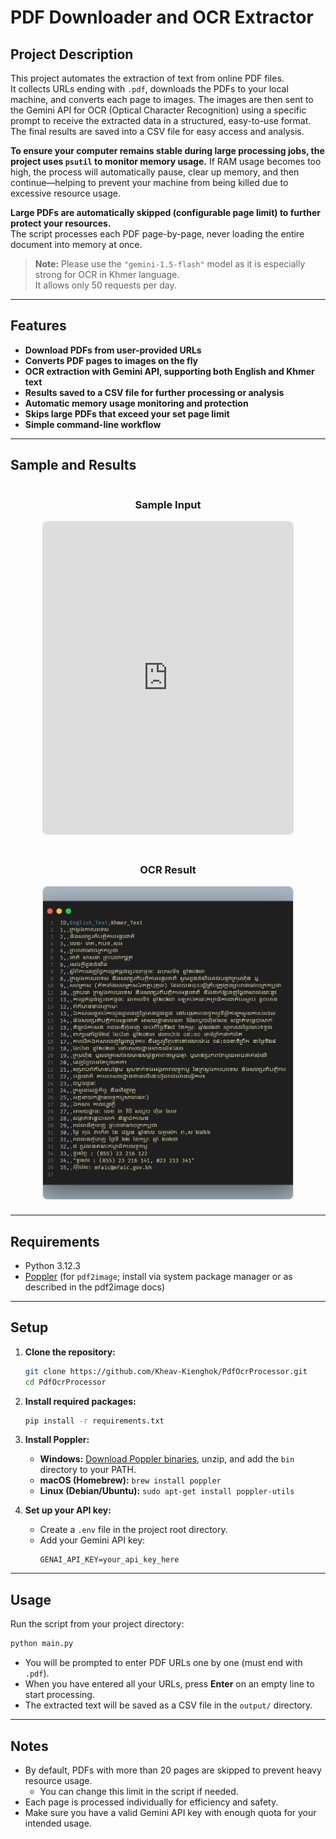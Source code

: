 # PDF Downloader and OCR Extractor

## Project Description

This project automates the extraction of text from online PDF files.  
It collects URLs ending with `.pdf`, downloads the PDFs to your local machine, and converts each page to images. The images are then sent to the Gemini API for OCR (Optical Character Recognition) using a specific prompt to receive the extracted data in a structured, easy-to-use format. The final results are saved into a CSV file for easy access and analysis.

**To ensure your computer remains stable during large processing jobs, the project uses `psutil` to monitor memory usage.** If RAM usage becomes too high, the process will automatically pause, clear up memory, and then continue—helping to prevent your machine from being killed due to excessive resource usage.

**Large PDFs are automatically skipped (configurable page limit) to further protect your resources.**  
The script processes each PDF page-by-page, never loading the entire document into memory at once.


> **Note:** Please use the `"gemini-1.5-flash"` model as it is especially strong for OCR in Khmer language.  
> It allows only 50 requests per day.

---

## Features

- **Download PDFs from user-provided URLs**
- **Converts PDF pages to images on the fly**
- **OCR extraction with Gemini API, supporting both English and Khmer text**
- **Results saved to a CSV file for further processing or analysis**
- **Automatic memory usage monitoring and protection**
- **Skips large PDFs that exceed your set page limit**
- **Simple command-line workflow**

---

## Sample and Results

<div align="center">
  <div style="display: flex; justify-content: center; gap: 20px; flex-wrap: wrap; max-width: 900px; margin: auto;">

  <div style="text-align: center;">
    <h3>Sample Input</h3>
    <embed 
        src="https://mfaic.gov.kh/files/uploads/0YS4PAUIQFCD/សេចក្តីជូនដំណឹង_ស្តីពីកាដេញថ្លៃការផ្គត់ផ្គង់ប្រងឥន្ធនៈ.pdf" 
        type="application/pdf" 
        width="400px" 
        height="500px"
        style="border: 1px solid #ddd; border-radius: 8px;"
    >

  </div>

  <div style="text-align: center;">
    <h3>OCR Result</h3>
    <img 
      src="images/result.png" 
      alt="OCR extraction result showing structured data" 
      style="width: 400px; height: 500px; object-fit: cover; border: 1px solid #ddd; border-radius: 8px; margin: 10px auto; display: block;"
    >
  </div>

  </div>
</div>



---

## Requirements

- Python 3.12.3 
- [Poppler](https://github.com/oschwartz10612/poppler-windows) (for `pdf2image`; install via system package manager or as described in the pdf2image docs)

---

## Setup

1. **Clone the repository:**
    ```bash
    git clone https://github.com/Kheav-Kienghok/PdfOcrProcessor.git
    cd PdfOcrProcessor
    ```

2. **Install required packages:**
    ```bash
    pip install -r requirements.txt
    ```

3. **Install Poppler:**
    - **Windows:** [Download Poppler binaries](https://github.com/oschwartz10612/poppler-windows/releases/), unzip, and add the `bin` directory to your PATH.
    - **macOS (Homebrew):** `brew install poppler`
    - **Linux (Debian/Ubuntu):** `sudo apt-get install poppler-utils`

4. **Set up your API key:**
    - Create a `.env` file in the project root directory.
    - Add your Gemini API key:
      ```
      GENAI_API_KEY=your_api_key_here
      ```

---

## Usage

Run the script from your project directory:

```bash
python main.py
```

- You will be prompted to enter PDF URLs one by one (must end with `.pdf`).
- When you have entered all your URLs, press **Enter** on an empty line to start processing.
- The extracted text will be saved as a CSV file in the `output/` directory.

---

## Notes

- By default, PDFs with more than 20 pages are skipped to prevent heavy resource usage.
  - You can change this limit in the script if needed.
- Each page is processed individually for efficiency and safety.
- Make sure you have a valid Gemini API key with enough quota for your intended usage.
